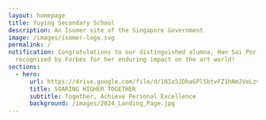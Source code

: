 ```yaml
---
layout: homepage
title: Yuying Secondary School
description: An Isomer site of the Singapore Government
image: /images/isomer-logo.svg
permalink: /
notification: Congratulations to our distinguished alumna, Han Sai Por, on being
  recognised by Forbes for her enduring impact on the art world!
sections:
  - hero:
      url: https://drive.google.com/file/d/1NIo5JDhaGPlSbtvFZ1hNmJVeLzvrqsmo/view?usp=share_link
      title: SOARING HIGHER TOGETHER
      subtitle: Together, Achieve Personal Excellence
      background: /images/2024_Landing_Page.jpg
---
```

